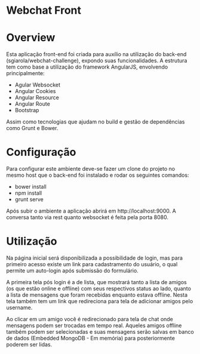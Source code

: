 # Webchat Front

# Overview

Esta aplicação front-end foi criada para auxílio na utilização do back-end (sgiarola/webchat-challenge), expondo suas funcionalidades. A estrutura tem como base a utilização do framework AngularJS, envolvendo principalmente:

- Agular Websocket
- Angular Cookies
- Angular Resource
- Angular Route
- Bootstrap

Assim como tecnologias que ajudam no build e gestão de dependências como Grunt e Bower.

# Configuração

Para configurar este ambiente deve-se fazer um clone do projeto no mesmo host que o back-end foi instalado e rodar os seguintes comandos:

- bower install
- npm install
- grunt serve

Após subir o ambiente a aplicação abrirá em http://localhost:9000.
A conversa tanto via rest quanto websocket é feita pela porta 8080.

# Utilização

Na página inicial será disponibilizada a possibilidade de login, mas para primeiro acesso existe um link para cadastramento do usuário, o qual permite um auto-login após submissão do formulário.

A primeira tela pós login é a de lista, que mostrará tanto a lista de amigos (os que estão online e offline) com seus respectivos status ao lado, quanto a lista de mensagens que foram recebidas enquanto estava offline. Nesta tela também tem um link que redireciona para tela de adicionar amigos pelo username.

Ao clicar em um amigo você é redirecionado para tela de chat onde mensagens podem ser trocadas em tempo real. Aqueles amigos offline também podem ser selecionadas e suas mensagens serão salvas em banco de dados (Embedded MongoDB - Em memória) para posteriormente poderem ser lidas.
